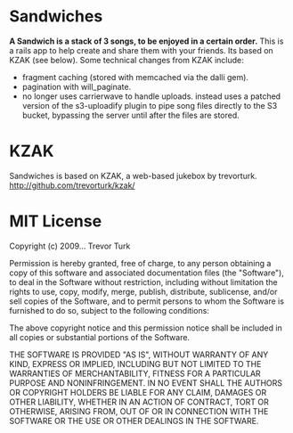 Sandwiches
=================

**A Sandwich is a stack of 3 songs, to be enjoyed in a certain order.** This is a rails app to help create and share them with your friends. Its based on KZAK (see below). Some technical changes from KZAK include:

*   fragment caching (stored with memcached via the dalli gem).
*   pagination with will_paginate.
*   no longer uses carrierwave to handle uploads. instead uses a patched version of the s3-uploadify plugin to pipe song files directly to the S3 bucket, bypassing the server until after the files are stored.

KZAK
============

Sandwiches is based on KZAK, a web-based jukebox by trevorturk.
http://github.com/trevorturk/kzak/

MIT License
========================

Copyright (c) 2009... Trevor Turk

Permission is hereby granted, free of charge, to any person
obtaining a copy of this software and associated documentation
files (the "Software"), to deal in the Software without
restriction, including without limitation the rights to use,
copy, modify, merge, publish, distribute, sublicense, and/or sell
copies of the Software, and to permit persons to whom the
Software is furnished to do so, subject to the following
conditions:

The above copyright notice and this permission notice shall be
included in all copies or substantial portions of the Software.

THE SOFTWARE IS PROVIDED "AS IS", WITHOUT WARRANTY OF ANY KIND,
EXPRESS OR IMPLIED, INCLUDING BUT NOT LIMITED TO THE WARRANTIES
OF MERCHANTABILITY, FITNESS FOR A PARTICULAR PURPOSE AND
NONINFRINGEMENT. IN NO EVENT SHALL THE AUTHORS OR COPYRIGHT
HOLDERS BE LIABLE FOR ANY CLAIM, DAMAGES OR OTHER LIABILITY,
WHETHER IN AN ACTION OF CONTRACT, TORT OR OTHERWISE, ARISING
FROM, OUT OF OR IN CONNECTION WITH THE SOFTWARE OR THE USE OR
OTHER DEALINGS IN THE SOFTWARE.
